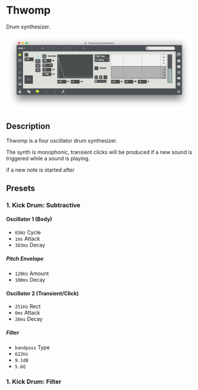 # Thwomp

Drum synthesizer.

![Thwomp](Thwomp.png)

## Description

Thwomp is a four oscillator drum synthesizer.

The synth is monophonic, transient clicks will be produced if a new sound is triggered while a sound is playing.

if a new note is started after

## Presets

### 1. Kick Drum: Subtractive

#### Oscillator 1 (Body)

- `65Hz` Cycle
- `1ms` Attack
- `383ms` Decay

##### Pitch Envelope

- `120Hz` Amount
- `100ms` Decay

#### Oscillator 2 (Transient/Click)

- `251Hz` Rect
- `0ms` Attack
- `26ms` Decay

##### Filter

- `bandpass` Type
- `622Hz`
- `9.1dB`
- `5.6Q`

### 1. Kick Drum: Filter
